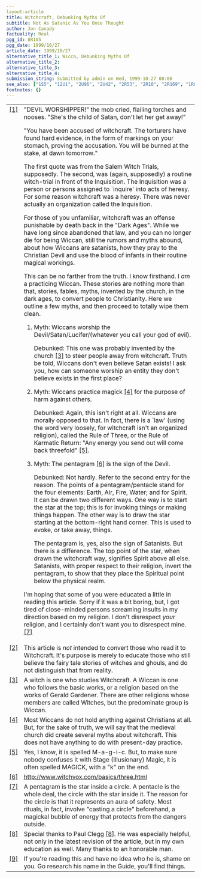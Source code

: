 ```yaml
---
layout:article
title: Witchcraft, Debunking Myths Of
subtitle: Not As Satanic As You Once Thought
author: Jon Canady
factuality: Real
pgg_id: 8R105
pgg_date: 1999/10/27
article_date: 1999/10/27
alternative_title_1: Wicca, Debunking Myths Of
alternative_title_2: 
alternative_title_3: 
alternative_title_4: 
submission_string: Submitted by admin on Wed, 1999-10-27 00:00
see_also: ["1S5", "12U1", "2U96", "2U42", "2R53", "2R10", "2R169", "1R6", "1R1"]
footnotes: {}
---
```

<div>
<table width="100%">
<tr>
<td valign="top" align="right"><a href="#footnotes.1" class="footnote-link">[1]</a></td>
<td valign="top">"DEVIL WORSHIPPER!" the mob cried, flailing torches and nooses. "She's the child of Satan, don't let her get away!"
<p>"You have been accused of witchcraft. The torturers have found hard evidence, in the form of markings on your stomach, proving the accusation. You will be burned at the stake, at dawn tomorrow."</p>
<p>The first quote was from the Salem Witch Trials, supposedly. The second, was (again, supposedly) a routine witch-trial in front of the Inquisition. The Inquisition was a person or persons assigned to `inquire' into acts of heresy. For some reason witchcraft was a heresy. There was never actually an organization called the Inquisition.</p>
<p>For those of you unfamiliar, witchcraft was an offense punishable by death back in the "Dark Ages". While we have long since abandoned that law, and you can no longer die for being Wiccan, still the rumors and myths abound, about how Wiccans are satanists, how they pray to the Christian Devil and use the blood of infants in their routine magical workings.</p>
<p>This can be no farther from the truth. I know firsthand. I <em>am</em> a practicing Wiccan. These stories are nothing more than that, stories, fables, myths, invented by the church, in the dark ages, to convert people to Christianity. Here we outline a few myths, and then proceed to totally wipe them clean.</p>
<ol>
<li value="1">Myth: Wiccans worship the Devil/Satan/Lucifer/(whatever you call your god of evil).
<p>Debunked: This one was probably invented by the church <a href="#footnotes.3" class="footnote-link">[3]</a> to steer people away from witchcraft. Truth be told, Wiccans don't even believe Satan exists! I ask you, how can someone worship an entity they don't believe exists in the first place?</p>
</li>
<li value="2">Myth: Wiccans practice magick <a href="#footnotes.4" class="footnote-link">[4]</a> for the purpose of harm against others.
<p>Debunked: Again, this isn't right at all. Wiccans are morally opposed to that. In fact, there is a `law' (using the word very loosely, for witchcraft isn't an organized religion), called the Rule of Three, or the Rule of Karmatic Return: "Any energy you send out will come back threefold" <a href="#footnotes.5" class="footnote-link">[5]</a>.</p>
</li>
<li value="3">Myth: The pentagram <a href="#footnotes.6" class="footnote-link">[6]</a> is the sign of the Devil.
<p>Debunked: Not hardly. Refer to the second entry for the reason. The points of a pentagram/pentacle stand for the four elements: Earth, Air, Fire, Water; and for Spirit. It can be drawn two different ways. One way is to start the star at the top; this is for invoking things or making things happen. The other way is to draw the star starting at the bottom-right hand corner. This is used to evoke, or take away, things.</p>
<p>The pentagram is, yes, also the sign of Satanists. But there is a difference. The top point of the star, when drawn the witchcraft way, signifies Spirit above all else. Satanists, with proper respect to their religion, invert the pentagram, to show that they place the Spiritual point below the physical realm.</p>
</li>
</ol>
<p>I'm hoping that some of you were educated a little in reading this article. Sorry if it was a bit boring, but, I got tired of close-minded persons screaming insults in my direction based on my religion. I don't disrespect <em>your</em> religion, and I certainly don't want you to disrespect mine. <a href="#footnotes.7" class="footnote-link">[7]</a></p>
</td>
</tr>
<tr>
<td valign="top" align="right"><a href="#footnotes.2" class="footnote-link">[2]</a></td>
<td valign="top">This article is <em>not</em> intended to convert those who read it to Witchcraft. It's purpose is merely to educate those who still believe the fairy tale stories of witches and ghouls, and do not distinguish that from reality.</td>
</tr>
<tr>
<td valign="top" align="right"><a href="#footnotes.3" class="footnote-link">[3]</a></td>
<td valign="top">A witch is one who studies Witchcraft. A Wiccan is one who follows the basic works, or a religion based on the works of Gerald Gardener. There are other religions whose members are called Witches, but the predominate group is Wiccan.</td>
</tr>
<tr>
<td valign="top" align="right"><a href="#footnotes.4" class="footnote-link">[4]</a></td>
<td valign="top">Most Wiccans do not hold anything against Christians at all. But, for the sake of truth, we will say that the medieval church did create several myths about witchcraft. This does not have anything to do with present-day practice.</td>
</tr>
<tr>
<td valign="top" align="right"><a href="#footnotes.5" class="footnote-link">[5]</a></td>
<td valign="top">Yes, I know, it is spelled M-a-g-i-c. But, to make sure nobody confuses it with Stage (Illusionary) Magic, it is often spelled MAGICK, with a "k" on the end.</td>
</tr>
<tr>
<td valign="top" align="right"><a href="#footnotes.6" class="footnote-link">[6]</a></td>
<td valign="top"><a href="https://web.archive.org/web/20130205230229/http://www.witchvox.com/basics/three.html">http://www.witchvox.com/basics/three.html</a></td>
</tr>
<tr>
<td valign="top" align="right"><a href="#footnotes.7" class="footnote-link">[7]</a></td>
<td valign="top">A pentagram is the star inside a circle. A pentacle is the whole deal, the circle with the star inside it. The reason for the circle is that it represents an aura of safety. Most rituals, in fact, involve "casting a circle" beforehand, a magickal bubble of energy that protects from the dangers outside.</td>
</tr>
<tr>
<td valign="top" align="right"><a href="#footnotes.8" class="footnote-link">[8]</a></td>
<td valign="top">Special thanks to Paul Clegg <a href="#footnotes.8" class="footnote-link">[8]</a>. He was especially helpful, not only in the latest revision of the article, but in my own education as well. Many thanks to an honorable man.</td>
</tr>
<tr>
<td valign="top" align="right"><a href="#footnotes.9" class="footnote-link">[9]</a></td>
<td valign="top">If you're reading this and have no idea who he is, shame on you. Go research his name in the Guide, you'll find things.</td>
</tr>
</table>
</div>

